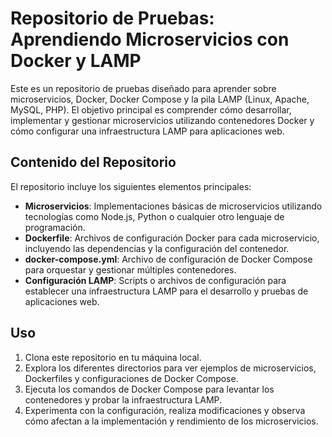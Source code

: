 # Repositorio de Pruebas: Aprendiendo Microservicios con Docker y LAMP

Este es un repositorio de pruebas diseñado para aprender sobre microservicios, Docker, Docker Compose y la pila LAMP (Linux, Apache, MySQL, PHP). El objetivo principal es comprender cómo desarrollar, implementar y gestionar microservicios utilizando contenedores Docker y cómo configurar una infraestructura LAMP para aplicaciones web.

## Contenido del Repositorio

El repositorio incluye los siguientes elementos principales:

- **Microservicios**: Implementaciones básicas de microservicios utilizando tecnologías como Node.js, Python o cualquier otro lenguaje de programación.
- **Dockerfile**: Archivos de configuración Docker para cada microservicio, incluyendo las dependencias y la configuración del contenedor.
- **docker-compose.yml**: Archivo de configuración de Docker Compose para orquestar y gestionar múltiples contenedores.
- **Configuración LAMP**: Scripts o archivos de configuración para establecer una infraestructura LAMP para el desarrollo y pruebas de aplicaciones web.

## Uso

1. Clona este repositorio en tu máquina local.
2. Explora los diferentes directorios para ver ejemplos de microservicios, Dockerfiles y configuraciones de Docker Compose.
3. Ejecuta los comandos de Docker Compose para levantar los contenedores y probar la infraestructura LAMP.
4. Experimenta con la configuración, realiza modificaciones y observa cómo afectan a la implementación y rendimiento de los microservicios.
